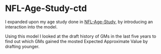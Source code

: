 # NFL-Age-Study-ctd
I expanded upon my age study done in [NFL-Age-Study](https://github.com/felix-zurek/NFL-Age-Study), by introducing an interaction into the model.

Using this model I looked at the draft history of GMs in the last five years to find out which GMs
gained the mosted Expected Approximate Value by drafting younger.
